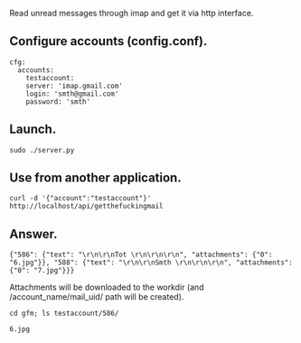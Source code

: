 Read unread messages through imap and get it via http interface.

Configure accounts (config.conf).
-------------------------
    cfg:
      accounts:
        testaccount:
        server: 'imap.gmail.com'
        login: 'smth@gmail.com'
        password: 'smth'


Launch.
-------------------------
    sudo ./server.py

Use from another application.
-------------------------
    curl -d '{"account":"testaccount"}' http://localhost/api/getthefuckingmail

Answer.
-------------------------
    {"586": {"text": "\r\n\r\nTot \r\n\r\n\r\n", "attachments": {"0": "6.jpg"}}, "588": {"text": "\r\n\r\nSmth \r\n\r\n\r\n", "attachments": {"0": "7.jpg"}}}

Attachments will be downloaded to the workdir (and /account_name/mail_uid/ path will be created).

    cd gfm; ls testaccount/586/
    
    6.jpg
